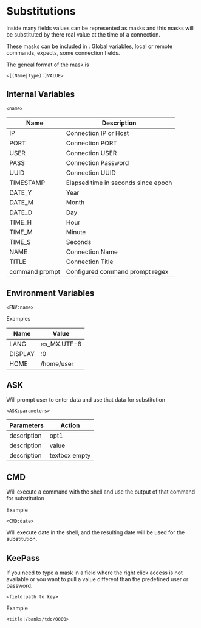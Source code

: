 # Substitutions

Inside many fields values can be represented as masks and this masks will be substituted by there real value at the time of a connection.

These masks can be included in : Global variables, local or remote commands, expects, some connection fields.

The geneal format of the mask is

`<[(Name|Type):]VALUE>`

## Internal Variables

`<name>`

|Name              |Description                        |
|------------------|-----------------------------------|
|IP                |Connection IP or Host              |
|PORT              |Connection PORT                    |
|USER              |Connection USER                    |
|PASS              |Connection Password                |
|UUID              |Connection UUID                    |
|TIMESTAMP         |Elapsed time in seconds since epoch|
|DATE_Y            |Year                               |
|DATE_M            |Month                              |
|DATE_D            |Day                                |
|TIME_H            |Hour                               |
|TIME_M            |Minute                             |
|TIME_S            |Seconds                            |
|NAME              |Connection Name                    |
|TITLE             |Connection Title                   |
|command prompt    |Configured command prompt regex    |

## Environment Variables

`<ENV:name>`

Examples

|Name    |Value      |
|--------|-----------|
|LANG    |es_MX.UTF-8|
|DISPLAY |:0         |
|HOME    |/home/user |

## ASK

Will prompt user to enter data and use that data for substitution

`<ASK:parameters>`

|Parameters                    |Action                               |
|------------------------------|-------------------------------------|
|description|opt1|opt2|opt3|.. |select box with options (opt1,..)    |
|description|value             |textbox with predefined value        |
|description                   |textbox empty                        |

## CMD

Will execute a command with the shell and use the output of that command for substitution

Example

`<CMD:date>`

Will execute date in the shell, and the resulting date will be used for the substitution.

## KeePass

If you need to type a mask in a field where the right click access is not available or you want to pull a value different than the predefined user or password.

`<field|path to key>`

Example

`<title|/banks/tdc/0000>`

